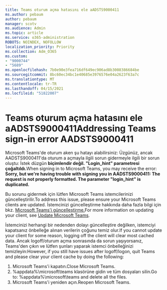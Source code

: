 ```yaml
---
title: Teams oturum açma hatasını ele aADSTS9000411
ms.author: pebaum
author: pebaum
manager: scotv
ms.audience: Admin
ms.topic: article
ms.service: o365-administration
ROBOTS: NOINDEX, NOFOLLOW
localization_priority: Priority
ms.collection: Adm_O365
ms.custom:
- "9000744"
- "5689"
ms.openlocfilehash: 7b0e90e3fea716df649ec906ad8b3008386684be
ms.sourcegitcommit: 8bc60ec34bc1e40685e3976576e04a2623f63a7c
ms.translationtype: MT
ms.contentlocale: tr-TR
ms.lasthandoff: 04/15/2021
ms.locfileid: "51822007"
---
```

# <a name="addressing-teams-sign-in-error-aadsts9000411"></a><span data-ttu-id="62eca-102">Teams oturum açma hatasını ele aADSTS9000411</span><span class="sxs-lookup"><span data-stu-id="62eca-102">Addressing Teams sign-in error AADSTS9000411</span></span>

<span data-ttu-id="62eca-103">Microsoft Teams'de oturum aken şu hatayı alabilirsiniz: Üzgünüz, ancak AADSTS9000411'da oturum a açmayla ilgili sorun gidermeyle ilgili bir sorun oluştu: İstek düzgün **biçimlendir değil. "Login_hint" parametresi çoğaltıldı.**</span><span class="sxs-lookup"><span data-stu-id="62eca-103">When signing in to Microsoft Teams, you may receive the error: **Sorry, but we're having trouble with signing you in AADSTS9000411: The request is not properly formatted. The parameter "login_hint" is duplicated.**</span></span>

<span data-ttu-id="62eca-104">Bu sorunu gidermek için lütfen Microsoft Teams istemcilerinizi güncelleştirilir.</span><span class="sxs-lookup"><span data-stu-id="62eca-104">To address this issue, please ensure your Microsoft Teams clients are updated.</span></span> <span data-ttu-id="62eca-105">İstemcinizi güncelleştirme hakkında daha fazla bilgi için bkz. [Microsoft Teams'i güncelleştirme.](https://support.office.com/article/Update-Microsoft-Teams-535a8e4b-45f0-4f6c-8b3d-91bca7a51db1)</span><span class="sxs-lookup"><span data-stu-id="62eca-105">For more information on updating your client, see [Update Microsoft Teams](https://support.office.com/article/Update-Microsoft-Teams-535a8e4b-45f0-4f6c-8b3d-91bca7a51db1).</span></span>

<span data-ttu-id="62eca-106">İstemcinizi herhangi bir nedenden dolayı güncelleştire değilken, istemciyi kapatsanız önbelleğe alınan verilerin çoğunu temiz olur.</span><span class="sxs-lookup"><span data-stu-id="62eca-106">If you cannot update your client for some reason, logging off the client will clear most cached data.</span></span> <span data-ttu-id="62eca-107">Ancak logoff/oturum açma sonrasında da sorun yaşıyorsanız, Teams'den çıkın ve lütfen şunları yaparak istemci önbelleğinizi temizleyin:</span><span class="sxs-lookup"><span data-stu-id="62eca-107">However, if you still have issues after logoff/logon, quit Teams and please clear your client cache by doing the following:</span></span>
1. <span data-ttu-id="62eca-108">Microsoft Teams'i kapatın.</span><span class="sxs-lookup"><span data-stu-id="62eca-108">Close Microsoft Teams.</span></span>
2. <span data-ttu-id="62eca-109">%appdata%\microsoft\teams klasörüne gidin ve tüm dosyaları silin.</span><span class="sxs-lookup"><span data-stu-id="62eca-109">Go to: %appdata%\microsoft\teams and delete all the files.</span></span>
3. <span data-ttu-id="62eca-110">Microsoft Teams'i yeniden açın.</span><span class="sxs-lookup"><span data-stu-id="62eca-110">Reopen Microsoft Teams.</span></span>
